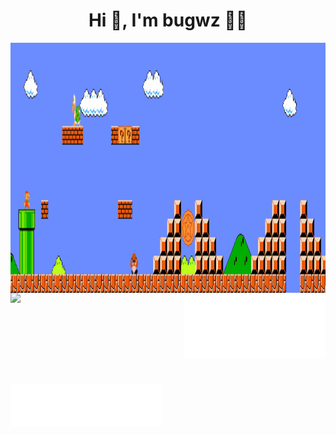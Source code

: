 <h1 align="center">Hi 👋, I'm bugwz 👨‍💻</h1>

<img align="center" width="100%" height="400" src="./mario.gif" />

<table>
<img align="left" width="46%" src="https://github-readme-stats.vercel.app/api?username=bugwz&show_icons=true&icon_color=CE1D2D&text_color=718096&bg_color=ffffff&hide_title=true" />
<img align="right" width="45%" src="./github-metrics.svg" />
<!-- <tr><td></td></tr> -->
<br /><br /><br /><br /><br /><br /><br />
</table>

<h2></h2>

<div>
<img align="left" width="48%" src="./metrics.plugin.pagespeed.svg" />
</div>

<!--
[![Typing SVG](https://readme-typing-svg.demolab.com?font=Fira+Code&pause=1000&width=435&lines=Hello%2C%20World&center=true&size=27)](https://git.io/typing-svg)
-->



<!--

<img src="https://github-profile-trophy.vercel.app/?username=bugwz&theme=gruvbox&row=1&column=7&no-frame=true&no-bg=true" /><br>

<p align="center" >
	<picture>
	  <source media="(prefers-color-scheme: dark)"  srcset="https://raw.githubusercontent.com/bugwz/bugwz/output-3d-contrib/night.svg" />
	  <source media="(prefers-color-scheme: light)" srcset="https://raw.githubusercontent.com/bugwz/bugwz/output-3d-contrib/day.svg" />
	  <img alt="github profile contributions chart"    src="https://raw.githubusercontent.com/bugwz/bugwz/output-3d-contrib/day.svg" />
	</picture>
</p>
-->

